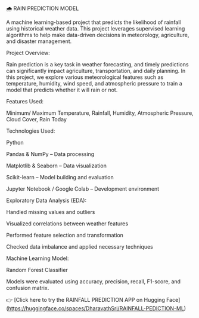 🌧️ RAIN PREDICTION MODEL

A machine learning-based project that predicts the likelihood of rainfall using historical weather data. This project leverages supervised learning algorithms to help make data-driven decisions in meteorology, agriculture, and disaster management.

Project Overview:


Rain prediction is a key task in weather forecasting, and timely predictions can significantly impact agriculture, transportation, and daily planning. In this project, we explore various meteorological features such as temperature, humidity, wind speed, and atmospheric pressure to train a model that predicts whether it will rain or not.


Features Used:

Minimum/ Maximum Temperature, Rainfall, Humidity, Atmospheric Pressure, Cloud Cover, Rain Today


Technologies Used:


Python

Pandas & NumPy – Data processing

Matplotlib & Seaborn – Data visualization

Scikit-learn – Model building and evaluation

Jupyter Notebook / Google Colab – Development environment

Exploratory Data Analysis (EDA):


Handled missing values and outliers

Visualized correlations between weather features

Performed feature selection and transformation

Checked data imbalance and applied necessary techniques


Machine Learning Model:


Random Forest Classifier


Models were evaluated using accuracy, precision, recall, F1-score, and confusion matrix.


👉 [Click here to try the RAINFALL PREDICTION APP on Hugging Face] (https://huggingface.co/spaces/DharavathSri/RAINFALL-PEDICTION-ML)
